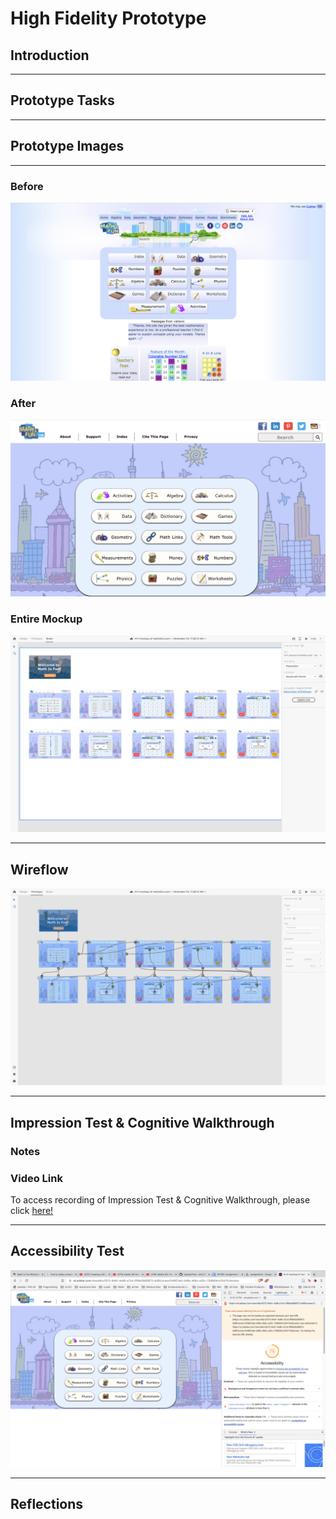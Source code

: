 # High Fidelity Prototype
## Introduction

----
## Prototype Tasks

----
## Prototype Images

----
### Before
<img src="./mathisfun.png">

### After
<img src="./Updated_mathisfun.com.png">

### Entire Mockup
<img src="./Hi-Fi_Full Mockup.png">

----
## Wireflow
<img src="./Hi-Fi_Wireflow.png">

----
## Impression Test & Cognitive Walkthrough
### Notes

### Video Link
To access recording of Impression Test & Cognitive Walkthrough, please click [here!](https://drive.google.com/drive/folders/1lShCC0MU6rbITE1A-qcLzI5bl4JzJdXA?usp=sharing)

----
## Accessibility Test
<img src="./Accessibility.png">

----
## Reflections
